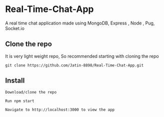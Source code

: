 # Real-Time-Chat-App
A real time chat application made using MongoDB, Express , Node , Pug, Socket.io


## Clone the repo
It is very light weight repo, So recommended starting with cloning the repo
```
git clone https://github.com/Jatin-8898/Real-Time-Chat-App.git

```


## Install
  ```
  Download/clone the repo
  
  Run npm start
  
  Navigate to http://localhost:3000 to view the app
  
  ```
